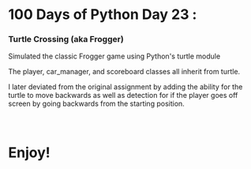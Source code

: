 # 100 Days of Python Day 23 : 
### Turtle Crossing (aka Frogger)

Simulated the classic Frogger game using Python's turtle module

The player, car_manager, and scoreboard classes all inherit from turtle.

I later deviated from the original assignment by adding the ability for the
turtle to move backwards as well as detection for if the player goes off
screen by going backwards from the starting position. 
⠀⠀⠀⠀⠀⠀⠀⠀⠀⠀⠀⠀⠀⠀⠀⠀⠀⠀⠀⠀⠀⠀⠀⠀⠀⠀⠀⠀
⠀⠀⠀⠀⠀⠀⠀⠀⠀⠀⠀⠀⠀⠀⠀⠀⠀⠀⠀⠀⠀⠀⠀⠀⠀⠀⠀⠀⠀⠀
# Enjoy!
